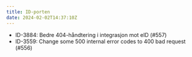 ```yaml
---
title: ID-porten
date: 2024-02-02T14:37:10Z
---
```


- ID-3884: Bedre 404-håndtering i integrasjon mot eID (#557)
- ID-3559: Change some 500 internal error codes to 400 bad request (#556)
